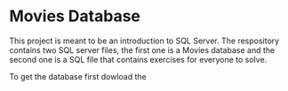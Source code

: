 # Movies Database

This project is meant to be an introduction to SQL Server. 
The respository contains two SQL server files, the first one is a Movies database and the second one is a SQL file that contains exercises for everyone to solve.

To get the database first dowload the 
